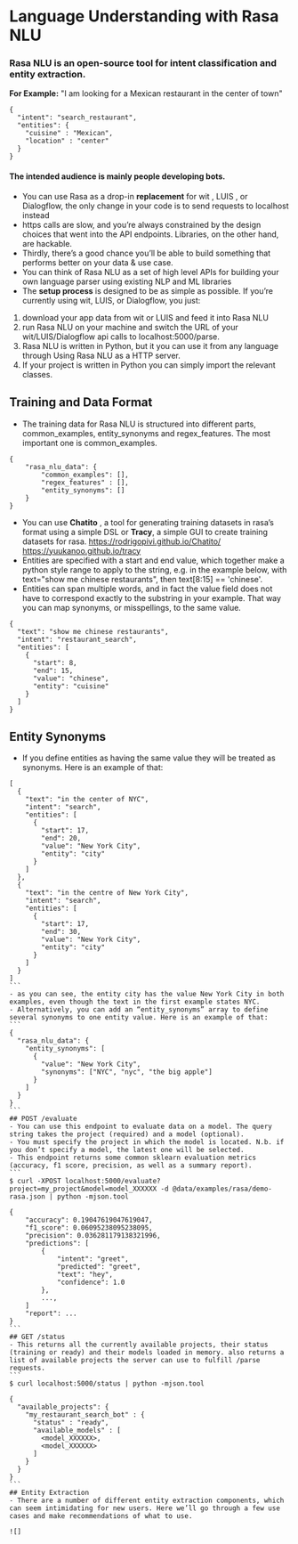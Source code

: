 # Language Understanding with Rasa NLU
### Rasa NLU is an open-source tool for intent classification and entity extraction.
**For Example:** "I am looking for a Mexican restaurant in the center of town"
```
{
  "intent": "search_restaurant",
  "entities": {
    "cuisine" : "Mexican",
    "location" : "center"
  }
}
```
#### The intended audience is mainly people developing bots.
- You can use Rasa as a drop-in **replacement** for wit , LUIS , or Dialogflow, the only change in your code is to send requests to localhost instead 
-  https calls are slow, and you’re always constrained by the design choices that went into the API endpoints. Libraries, on the other hand, are hackable.
- Thirdly, there’s a good chance you’ll be able to build something that performs better on your data & use case. 
- You can think of Rasa NLU as a set of high level APIs for building your own language parser using existing NLP and ML libraries
- The **setup process** is designed to be as simple as possible. If you’re currently using wit, LUIS, or Dialogflow, you just:
1. download your app data from wit or LUIS and feed it into Rasa NLU
2. run Rasa NLU on your machine and switch the URL of your wit/LUIS/Dialogflow api calls to localhost:5000/parse.
3. Rasa NLU is written in Python, but it you can use it from any language through Using Rasa NLU as a HTTP server.
4. If your project is written in Python you can simply import the relevant classes.

## Training and Data Format
- The training data for Rasa NLU is structured into different parts, common_examples, entity_synonyms and regex_features. The most important one is common_examples.
```
{
    "rasa_nlu_data": {
        "common_examples": [],
        "regex_features" : [],
        "entity_synonyms": []
    }
}
```
- You can use **Chatito** , a tool for generating training datasets in rasa’s format using a simple DSL or **Tracy**, a simple GUI to create training datasets for rasa.
https://rodrigopivi.github.io/Chatito/
https://yuukanoo.github.io/tracy
- Entities are specified with a start and end value, which together make a python style range to apply to the string, e.g. in the example below, with text="show me chinese restaurants", then text[8:15] == 'chinese'.
- Entities can span multiple words, and in fact the value field does not have to correspond exactly to the substring in your example. That way you can map synonyms, or misspellings, to the same value.
```
{
  "text": "show me chinese restaurants",
  "intent": "restaurant_search",
  "entities": [
    {
      "start": 8,
      "end": 15,
      "value": "chinese",
      "entity": "cuisine"
    }
  ]
}
```
## Entity Synonyms
- If you define entities as having the same value they will be treated as synonyms. Here is an example of that:
````
[
  {
    "text": "in the center of NYC",
    "intent": "search",
    "entities": [
      {
        "start": 17,
        "end": 20,
        "value": "New York City",
        "entity": "city"
      }
    ]
  },
  {
    "text": "in the centre of New York City",
    "intent": "search",
    "entities": [
      {
        "start": 17,
        "end": 30,
        "value": "New York City",
        "entity": "city"
      }
    ]
  }
]
```
- as you can see, the entity city has the value New York City in both examples, even though the text in the first example states NYC.
- Alternatively, you can add an “entity_synonyms” array to define several synonyms to one entity value. Here is an example of that:
```
{
  "rasa_nlu_data": {
    "entity_synonyms": [
      {
        "value": "New York City",
        "synonyms": ["NYC", "nyc", "the big apple"]
      }
    ]
  }
}
```
## POST /evaluate
- You can use this endpoint to evaluate data on a model. The query string takes the project (required) and a model (optional).
- You must specify the project in which the model is located. N.b. if you don’t specify a model, the latest one will be selected. 
- This endpoint returns some common sklearn evaluation metrics (accuracy, f1 score, precision, as well as a summary report).
```
$ curl -XPOST localhost:5000/evaluate?project=my_project&model=model_XXXXXX -d @data/examples/rasa/demo-rasa.json | python -mjson.tool

{
    "accuracy": 0.19047619047619047,
    "f1_score": 0.06095238095238095,
    "precision": 0.036281179138321996,
    "predictions": [
        {
            "intent": "greet",
            "predicted": "greet",
            "text": "hey",
            "confidence": 1.0
        },
        ...,
    ]
    "report": ...
}
```
## GET /status
- This returns all the currently available projects, their status (training or ready) and their models loaded in memory. also returns a list of available projects the server can use to fulfill /parse requests.
```
$ curl localhost:5000/status | python -mjson.tool

{
  "available_projects": {
    "my_restaurant_search_bot" : {
      "status" : "ready",
      "available_models" : [
        <model_XXXXXX>,
        <model_XXXXXX>
      ]
    }
  }
}
```
## Entity Extraction
- There are a number of different entity extraction components, which can seem intimidating for new users. Here we’ll go through a few use cases and make recommendations of what to use.

![]
